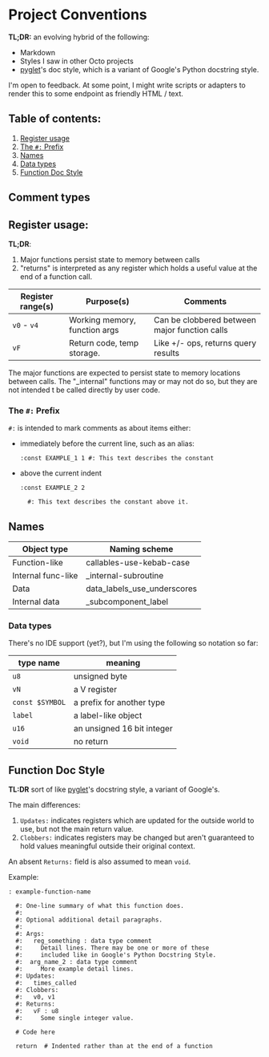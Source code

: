 # Project Conventions

[pyglet]: https://github.com/pyglet/pyglet

**TL;DR:** an evolving hybrid of the following:

* Markdown
* Styles I saw in other Octo projects
* [pyglet][pyglet]'s doc style,
  which is a variant of Google's Python docstring style.

I'm open to feedback. At some point, I might write scripts or
adapters to render this to some endpoint as friendly HTML / text.

## Table of contents:

1. [Register usage](#register-usage)
2. [The `#:` Prefix](#the--prefix)
3. [Names](#names)
4. [Data types](#data-types)
5. [Function Doc Style](#function-doc-style)

## Comment types

## Register usage:

**TL;DR**:

1. Major functions persist state to memory between calls
2. "returns" is interpreted as any register which holds a 
   useful value at the end of a function call.

| Register range(s)  | Purpose(s)                    | Comments                                      |
|--------------------|-------------------------------|-----------------------------------------------|
| `v0` - `v4`        | Working memory, function args | Can be clobbered between major function calls |
| `vF`               | Return code, temp storage.    | Like +/- ops, returns query results           |

The major functions are expected to persist state to memory locations
between calls. The "_internal" functions may or may not do so, but they
are not intended t be called directly by user code.

### The `#:` Prefix
`#:` is intended to mark comments as about items either:

* immediately before the current line, such as an alias:
  ```
  :const EXAMPLE_1 1 #: This text describes the constant
  ```

* above the current indent
  ```
  :const EXAMPLE_2 2

    #: This text describes the constant above it.
  ``` 

## Names

| Object type        | Naming scheme               |
|--------------------|-----------------------------|
| Function-like      | callables-use-kebab-case    |
| Internal func-like | _internal-subroutine        |
| Data               | data_labels_use_underscores |
| Internal data      | _subcomponent_label         |

### Data types

There's no IDE support (yet?), but I'm using the following so
notation so far:

| type name       | meaning                    |
|-----------------|----------------------------|
| `u8`            | unsigned byte              |
| `vN`            | a V register               |
| `const $SYMBOL` | a prefix for another type  |
| `label`         | a label-like object        |
| `u16`           | an unsigned 16 bit integer |
| `void`          | no return                  |

## Function Doc Style

**TL:DR** sort of like [pyglet]'s docstring style, a variant of Google's.

The main differences:
1. `Updates:` indicates registers which are updated for the outside
   world to use, but not the main return value.
2. `Clobbers:` indicates registers may be changed but aren't guaranteed
   to hold values meaningful outside their original context.

An absent `Returns:` field is also assumed to mean `void`.

Example:

```
: example-function-name 

  #: One-line summary of what this function does.
  #:
  #: Optional additional detail paragraphs.
  #:
  #: Args:
  #:   reg_something : data type comment
  #:     Detail lines. There may be one or more of these
  #:     included like in Google's Python Docstring Style.
  #:  arg_name_2 : data type comment
  #:     More example detail lines. 
  #: Updates:
  #:   times_called
  #: Clobbers:
  #:   v0, v1
  #: Returns:
  #:   vF : u8
  #:     Some single integer value. 
  
  # Code here
 
  return  # Indented rather than at the end of a function
```

